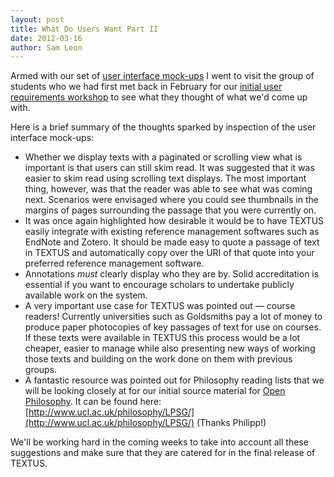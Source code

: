 ```yaml
---
layout: post
title: What Do Users Want Part II
date: 2012-03-16
author: Sam Leon
---
```


Armed with our set of [user interface mock-ups][1] I went to visit the group of students who we had first met back in February for our [initial user requirements workshop][2] to see what they thought of what we'd come up with.

Here is a brief summary of the thoughts sparked by inspection of the user interface mock-ups:

* Whether we display texts with a paginated or scrolling view what is important is that users can still skim read. It was suggested that it was easier to skim read using scrolling text displays. The most important thing, however, was that the reader was able to see what was coming next. Scenarios were envisaged where you could see thumbnails in the margins of pages surrounding the passage that you were currently on.
* It was once again highlighted how desirable it would be to have TEXTUS easily integrate with existing reference management softwares such as EndNote and Zotero. It should be made easy to quote a passage of text in TEXTUS and automatically copy over the URI of that quote into your preferred reference management software.
* Annotations _must_ clearly display who they are by. Solid accreditation is essential if you want to encourage scholars to undertake publicly available work on the system.
* A very important use case for TEXTUS was pointed out — course readers! Currently universities such as Goldsmiths pay a lot of money to produce paper photocopies of key passages of text for use on courses. If these texts were available in TEXTUS this process would be a lot cheaper, easier to manage while also presenting new ways of working those texts and building on the work done on them with previous groups.
* A fantastic resource was pointed out for Philosophy reading lists that we will be looking closely at for our initial source material for [Open Philosophy][3]. It can be found here: [http://www.ucl.ac.uk/philosophy/LPSG/](http://www.ucl.ac.uk/philosophy/LPSG/) (Thanks Philipp!)

We'll be working hard in the coming weeks to take into account all these suggestions and make sure that they are catered for in the final release of TEXTUS.

[1]: http://okfnlabs.org/textus/2012/02/20/openphilosophy-org-mock-ups.html
[2]: http://okfnlabs.org/textus/2012/02/17/what-do-users-want-from-textus.html
[3]: http://openphilosophy.org